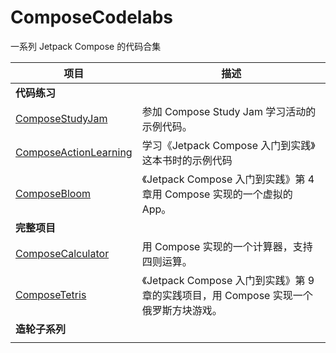 # ComposeCodelabs

一系列 Jetpack Compose 的代码合集

| 项目                                                         | 描述                            |
| ------------------------------------------------------------ | ------------------------------- |
| **代码练习** |  |
| [ComposeStudyJam](https://github.com/owenleexiaoyu/ComposeCodelabs/tree/main/ComposeStudyJam) | 参加 Compose Study Jam 学习活动的示例代码。  |
| [ComposeActionLearning](https://github.com/owenleexiaoyu/ComposeCodelabs/tree/main/ComposeActionLearning) | 学习《Jetpack Compose 入门到实践》这本书时的示例代码  |
| [ComposeBloom](https://github.com/owenleexiaoyu/ComposeCodelabs/tree/main/ComposeBloom) | 《Jetpack Compose 入门到实践》第 4 章用 Compose 实现的一个虚拟的 App。  |
| **完整项目** |  |
| [ComposeCalculator](https://github.com/owenleexiaoyu/ComposeCodelabs/tree/main/ComposeCalculator) | 用 Compose 实现的一个计算器，支持四则运算。 |
| [ComposeTetris](https://github.com/owenleexiaoyu/ComposeCodelabs/tree/main/ComposeTetris) | 《Jetpack Compose 入门到实践》第 9 章的实践项目，用 Compose 实现一个俄罗斯方块游戏。 |
| **造轮子系列** |  |
|  |  |
